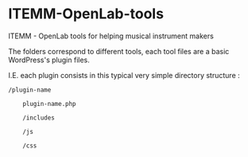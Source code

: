 # ITEMM-OpenLab-tools

ITEMM - OpenLab tools for helping musical instrument makers

The folders correspond to different tools, each tool files are a basic WordPress's plugin files. 

I.E. each plugin consists in this typical very simple directory structure :
  
    /plugin-name
 
        plugin-name.php
     
        /includes
     
        /js
     
        /css
